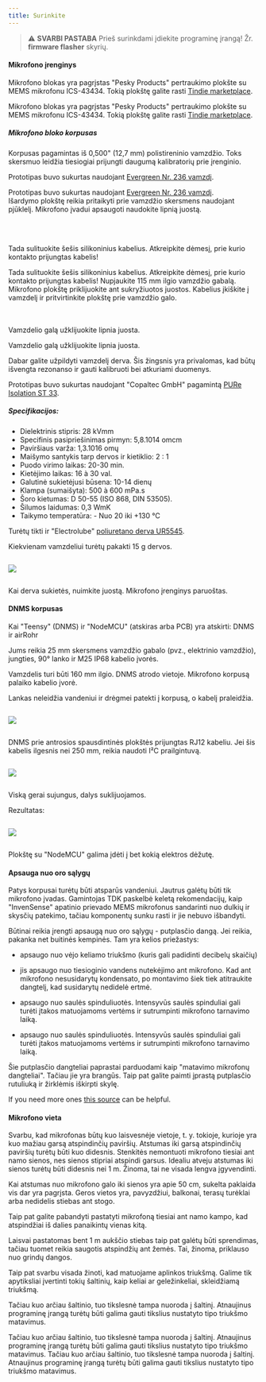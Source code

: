 ```yaml
---
title: Surinkite
---
```

> ⚠️ **SVARBI PASTABA**
Prieš surinkdami įdiekite programinę įrangą!
Žr. __firmware flasher__ skyrių.


#### Mikrofono įrenginys

Mikrofono blokas yra pagrįstas "Pesky Products" pertraukimo plokšte su MEMS mikrofonu ICS-43434. Tokią plokštę galite rasti [Tindie marketplace](https://www.tindie.com/products/onehorse/ics43434-i2s-digital-microphone/).

Mikrofono blokas yra pagrįstas "Pesky Products" pertraukimo plokšte su MEMS mikrofonu ICS-43434. Tokią plokštę galite rasti [Tindie marketplace](https://www.tindie.com/products/onehorse/ics43434-i2s-digital-microphone/).


##### Mikrofono bloko korpusas
Korpusas pagamintas iš 0,500" (12,7 mm) polistireninio vamzdžio. Toks skersmuo leidžia tiesiogiai prijungti daugumą kalibratorių prie įrenginio.

Prototipas buvo sukurtas naudojant [Evergreen Nr. 236 vamzdį](https://evergreenscalemodels.com/products/236-500-12-7mm-od-white-polystyrene-tubing).

Prototipas buvo sukurtas naudojant [Evergreen Nr. 236 vamzdį](https://evergreenscalemodels.com/products/236-500-12-7mm-od-white-polystyrene-tubing).
<br>
Išardymo plokštę reikia pritaikyti prie vamzdžio skersmens naudojant pjūklelį. Mikrofono įvadui apsaugoti naudokite lipnią juostą.
<br>

<br>
<br>

Tada sulituokite šešis silikoninius kabelius. Atkreipkite dėmesį, prie kurio kontakto prijungtas kabelis!

Tada sulituokite šešis silikoninius kabelius. Atkreipkite dėmesį, prie kurio kontakto prijungtas kabelis!
Nupjaukite 115 mm ilgio vamzdžio gabalą.
<br>
Mikrofono plokštę priklijuokite ant sukryžiuotos juostos. Kabelius įkiškite į vamzdelį ir pritvirtinkite plokštę prie vamzdžio galo.
<br>
<br>
<br>

Vamzdelio galą užklijuokite lipnia juosta.

Vamzdelio galą užklijuokite lipnia juosta.

Dabar galite užpildyti vamzdelį derva. Šis žingsnis yra privalomas, kad būtų išvengta rezonanso ir gauti kalibruoti bei atkuriami duomenys.

Prototipas buvo sukurtas naudojant "Copaltec GmbH" pagamintą [PURe Isolation ST 33](https://www.buerklin.com/en/Polyurethane-cast-resin-black-Copaltec-PURe-Isolation-ST-33/p/12L5900).

##### Specifikacijos:
* Dielektrinis stipris: 28 kVmm
* Specifinis pasipriešinimas pirmyn: 5,8.1014 omcm
* Paviršiaus varža: 1,3.1016 omų
* Maišymo santykis tarp dervos ir kietiklio: 2 : 1
* Puodo virimo laikas: 20-30 min.
* Kietėjimo laikas: 16 à 30 val.
* Galutinė sukietėjusi būsena: 10-14 dienų
* Klampa (sumaišyta): 500 à 600 mPa.s
* Šoro kietumas: D 50-55 (ISO 868, DIN 53505).
* Šilumos laidumas: 0,3 WmK
* Taikymo temperatūra: - Nuo 20 iki +130 °C


Turėtų tikti ir "Electrolube" [poliuretano derva UR5545](https://electrolube.com/wp-content/uploads/2019/11/044-UR5545A-SDS1525.pdf).

Kiekvienam vamzdeliui turėtų pakakti 15 g dervos.

<img src="...docsdnmsdnms-noise-measuring-microphone-inside-tube.jpg" style="display:block; margin: 2em 0" loading="lazy">

Kai derva sukietės, nuimkite juostą. Mikrofono įrenginys paruoštas.



#### DNMS korpusas

Kai "Teensy" (DNMS) ir "NodeMCU" (atskiras arba PCB) yra atskirti: DNMS ir airRohr

Jums reikia 25 mm skersmens vamzdžio gabalo (pvz., elektrinio vamzdžio), jungties, 90° lanko ir M25 IP68 kabelio įvorės.

Vamzdelis turi būti 160 mm ilgio. DNMS atrodo vietoje. Mikrofono korpusą palaiko kabelio įvorė.

Lankas neleidžia vandeniui ir drėgmei patekti į korpusą, o kabelį praleidžia.

<img src="../docs/dnms/dnms-noise-measuring-housing.jpg" style="margin: 1em 0" loading="lazy"/>

DNMS prie antrosios spausdintinės plokštės prijungtas RJ12 kabeliu. Jei šis kabelis ilgesnis nei 250 mm, reikia naudoti I²C prailgintuvą.

<img src="../docs/dnms/dnms-noise-measuring-sensor-kit.jpg" style="margin: 1em 0" loading="lazy"/>

Viską gerai sujungus, dalys suklijuojamos.

Rezultatas:

<img src="../docs/dnms/dnms-noise-measuring-dn40-result.jpg" style="margin: 1em 0" loading="lazy"/>

Plokštę su "NodeMCU" galima įdėti į bet kokią elektros dėžutę.


#### Apsauga nuo oro sąlygų

Patys korpusai turėtų būti atsparūs vandeniui. Jautrus galėtų būti tik mikrofono įvadas. Gamintojas TDK paskelbė keletą rekomendacijų, kaip "InvenSense" apatinio prievado MEMS mikrofonus sandarinti nuo dulkių ir skysčių patekimo, tačiau komponentų sunku rasti ir jie nebuvo išbandyti.

Būtinai reikia įrengti apsaugą nuo oro sąlygų - putplasčio dangą. Jei reikia, pakanka net buitinės kempinės. Tam yra kelios priežastys:
* apsaugo nuo vėjo keliamo triukšmo (kuris gali padidinti decibelų skaičių)
* jis apsaugo nuo tiesioginio vandens nutekėjimo ant mikrofono. Kad ant mikrofono nesusidarytų kondensato, po montavimo šiek tiek atitraukite dangtelį, kad susidarytų nedidelė ertmė.
* apsaugo nuo saulės spinduliuotės. Intensyvūs saulės spinduliai gali turėti įtakos matuojamoms vertėms ir sutrumpinti mikrofono tarnavimo laiką.

* apsaugo nuo saulės spinduliuotės. Intensyvūs saulės spinduliai gali turėti įtakos matuojamoms vertėms ir sutrumpinti mikrofono tarnavimo laiką.

Šie putplasčio dangteliai paprastai parduodami kaip "matavimo mikrofonų dangteliai". Tačiau jie yra brangūs. Taip pat galite paimti įprastą putplasčio rutuliuką ir žirklėmis iškirpti skylę.

If you need more ones [this source](https://de.aliexpress.com/item/32357483926.html?gps-id=pcStoreJustForYou&scm=1007.23125.137358.0&scm_id=1007.23125.137358.0&scm-url=1007.23125.137358.0&pvid=6cc8dfcd-974e-4fde-9dc9-6444c37a9069&spm=a2g0o.store_home.smartJustForYou_148437547.2
) can be helpful.

#### Mikrofono vieta

Svarbu, kad mikrofonas būtų kuo laisvesnėje vietoje, t. y. tokioje, kurioje yra kuo mažiau garsą atspindinčių paviršių. Atstumas iki garsą atspindinčių paviršių turėtų būti kuo didesnis. Stenkitės nemontuoti mikrofono tiesiai ant namo sienos, nes sienos stipriai atspindi garsus.  Idealiu atveju atstumas iki sienos turėtų būti didesnis nei 1 m. Žinoma, tai ne visada lengva įgyvendinti.

Kai atstumas nuo mikrofono galo iki sienos yra apie 50 cm, sukelta paklaida vis dar yra pagrįsta. Geros vietos yra, pavyzdžiui, balkonai, terasų turėklai arba nedidelis stiebas ant stogo.

Taip pat galite pabandyti pastatyti mikrofoną tiesiai ant namo kampo, kad atspindžiai iš dalies panaikintų vienas kitą.

Laisvai pastatomas bent 1 m aukščio stiebas taip pat galėtų būti sprendimas, tačiau tuomet reikia saugotis atspindžių ant žemės. Tai, žinoma, priklauso nuo grindų dangos.

Taip pat svarbu visada žinoti, kad matuojame aplinkos triukšmą.  Galime tik apytiksliai įvertinti tokių šaltinių, kaip keliai ar geležinkeliai, skleidžiamą triukšmą.

Tačiau kuo arčiau šaltinio, tuo tikslesnė tampa nuoroda į šaltinį. Atnaujinus programinę įrangą turėtų būti galima gauti tikslius nustatyto tipo triukšmo matavimus.

Tačiau kuo arčiau šaltinio, tuo tikslesnė tampa nuoroda į šaltinį. Atnaujinus programinę įrangą turėtų būti galima gauti tikslius nustatyto tipo triukšmo matavimus.
Tačiau kuo arčiau šaltinio, tuo tikslesnė tampa nuoroda į šaltinį. Atnaujinus programinę įrangą turėtų būti galima gauti tikslius nustatyto tipo triukšmo matavimus.
<br>
<br>
